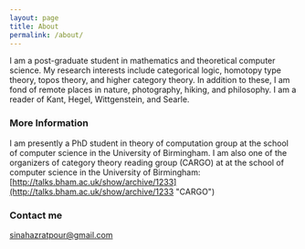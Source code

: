 ```yaml
---
layout: page
title: About
permalink: /about/
---
```


I am a post-graduate student in mathematics and theoretical computer science. My research interests include categorical logic, homotopy type theory, topos theory, and higher category theory. In addition to these, I am fond of remote places in nature, photography, hiking, and philosophy. I am a reader of Kant, Hegel, Wittgenstein, and Searle.   

### More Information

 
I am presently a PhD student in theory of computation group at the school of computer science in the University of Birmingham. 
I am also one of the organizers of category theory reading group (CARGO) at at the school of computer science in the University of Birmingham:
[http://talks.bham.ac.uk/show/archive/1233](http://talks.bham.ac.uk/show/archive/1233 "CARGO")


### Contact me

[sinahazratpour@gmail.com](mailto:sinahazratpour@gmail.com)
